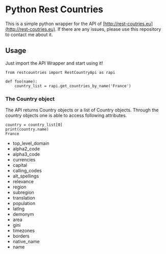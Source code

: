 # Python Rest Countries


This is a simple python wrapper for the API of [http://rest-coutries.eu](http://rest-coutries.eu). 
If there are any issues, please use this repository to contact me about it.
 
## Usage
 Just import the API Wrapper and start using it!
    
    from restcountries import RestCountryApi as rapi
    
    def foo(name):
        country_list = rapi.get_countries_by_name('France')
  

### The Country object
The API returns Country objects or a list of Country objects. Through the country objects one is able to
access following attributes.

    country = country_list[0]
    print(country.name)
    France

- top_level_domain
- alpha2_code
- alpha3_code
- currencies
- capital
- calling_codes
- alt_spellings
- relevance
- region
- subregion
- translation
- population
- latlng
- demonym
- area
- gini
- timezones
- borders
- native_name
- name
